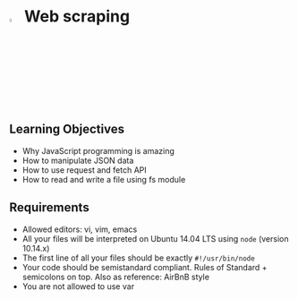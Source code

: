 # <a> <img src="https://upload.wikimedia.org/wikipedia/commons/thumb/6/6a/JavaScript-logo.png/800px-JavaScript-logo.png" alt="sql" width=4% heigth=4% ></img></a> Web scraping

## Learning Objectives
- Why JavaScript programming is amazing
- How to manipulate JSON data
- How to use request and fetch API
- How to read and write a file using fs module

## Requirements
- Allowed editors: vi, vim, emacs
- All your files will be interpreted on Ubuntu 14.04 LTS using `node` (version 10.14.x)
- The first line of all your files should be exactly `#!/usr/bin/node`
- Your code should be semistandard compliant. Rules of Standard + semicolons on top. Also as reference: AirBnB style
- You are not allowed to use var